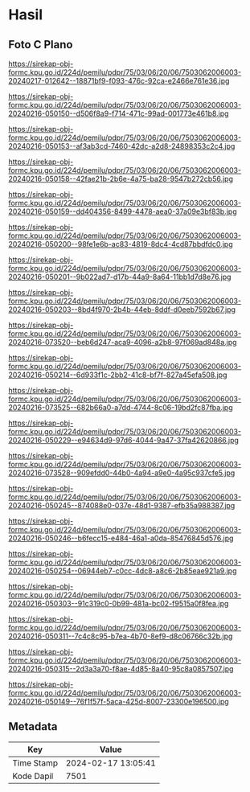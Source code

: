 # Hasil

## Foto C Plano

https://sirekap-obj-formc.kpu.go.id/224d/pemilu/pdpr/75/03/06/20/06/7503062006003-20240217-012642--18871bf9-f093-476c-92ca-e2466e761e36.jpg

https://sirekap-obj-formc.kpu.go.id/224d/pemilu/pdpr/75/03/06/20/06/7503062006003-20240216-050150--d506f8a9-f714-471c-99ad-001773e461b8.jpg

https://sirekap-obj-formc.kpu.go.id/224d/pemilu/pdpr/75/03/06/20/06/7503062006003-20240216-050153--af3ab3cd-7460-42dc-a2d8-24898353c2c4.jpg

https://sirekap-obj-formc.kpu.go.id/224d/pemilu/pdpr/75/03/06/20/06/7503062006003-20240216-050158--42fae21b-2b6e-4a75-ba28-9547b272cb56.jpg

https://sirekap-obj-formc.kpu.go.id/224d/pemilu/pdpr/75/03/06/20/06/7503062006003-20240216-050159--dd404356-8499-4478-aea0-37a09e3bf83b.jpg

https://sirekap-obj-formc.kpu.go.id/224d/pemilu/pdpr/75/03/06/20/06/7503062006003-20240216-050200--98fe1e6b-ac83-4819-8dc4-4cd87bbdfdc0.jpg

https://sirekap-obj-formc.kpu.go.id/224d/pemilu/pdpr/75/03/06/20/06/7503062006003-20240216-050201--9b022ad7-d17b-44a9-8a64-11bb1d7d8e76.jpg

https://sirekap-obj-formc.kpu.go.id/224d/pemilu/pdpr/75/03/06/20/06/7503062006003-20240216-050203--8bd4f970-2b4b-44eb-8ddf-d0eeb7592b67.jpg

https://sirekap-obj-formc.kpu.go.id/224d/pemilu/pdpr/75/03/06/20/06/7503062006003-20240216-073520--beb6d247-aca9-4096-a2b8-97f069ad848a.jpg

https://sirekap-obj-formc.kpu.go.id/224d/pemilu/pdpr/75/03/06/20/06/7503062006003-20240216-050214--6d933f1c-2bb2-41c8-bf7f-827a45efa508.jpg

https://sirekap-obj-formc.kpu.go.id/224d/pemilu/pdpr/75/03/06/20/06/7503062006003-20240216-073525--682b66a0-a7dd-4744-8c06-19bd2fc87fba.jpg

https://sirekap-obj-formc.kpu.go.id/224d/pemilu/pdpr/75/03/06/20/06/7503062006003-20240216-050229--e94634d9-97d6-4044-9a47-37fa42620866.jpg

https://sirekap-obj-formc.kpu.go.id/224d/pemilu/pdpr/75/03/06/20/06/7503062006003-20240216-073528--909efdd0-44b0-4a94-a9e0-4a95c937cfe5.jpg

https://sirekap-obj-formc.kpu.go.id/224d/pemilu/pdpr/75/03/06/20/06/7503062006003-20240216-050245--874088e0-037e-48d1-9387-efb35a988387.jpg

https://sirekap-obj-formc.kpu.go.id/224d/pemilu/pdpr/75/03/06/20/06/7503062006003-20240216-050246--b6fecc15-e484-46a1-a0da-85476845d576.jpg

https://sirekap-obj-formc.kpu.go.id/224d/pemilu/pdpr/75/03/06/20/06/7503062006003-20240216-050254--06944eb7-c0cc-4dc8-a8c6-2b85eae921a9.jpg

https://sirekap-obj-formc.kpu.go.id/224d/pemilu/pdpr/75/03/06/20/06/7503062006003-20240216-050303--91c319c0-0b99-481a-bc02-f9515a0f8fea.jpg

https://sirekap-obj-formc.kpu.go.id/224d/pemilu/pdpr/75/03/06/20/06/7503062006003-20240216-050311--7c4c8c95-b7ea-4b70-8ef9-d8c06766c32b.jpg

https://sirekap-obj-formc.kpu.go.id/224d/pemilu/pdpr/75/03/06/20/06/7503062006003-20240216-050315--2d3a3a70-f8ae-4d85-8a40-95c8a0857507.jpg

https://sirekap-obj-formc.kpu.go.id/224d/pemilu/pdpr/75/03/06/20/06/7503062006003-20240216-050149--76f1f57f-5aca-425d-8007-23300e196500.jpg


## Metadata

| Key        | Value               |
| ---------- | ------------------- |
| Time Stamp | 2024-02-17 13:05:41 |
| Kode Dapil | 7501                |




